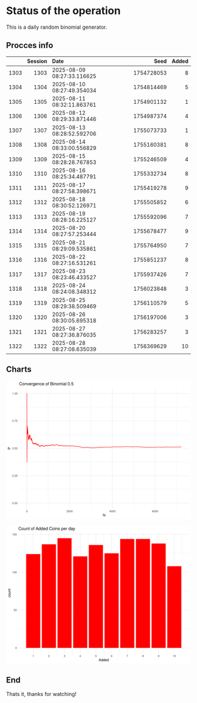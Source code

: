 # Status of the operation
  
  This is a daily random binomial generator.
  
## Procces info

|     | Session|Date                       |       Seed| Added|
|:----|-------:|:--------------------------|----------:|-----:|
|1303 |    1303|2025-08-09 08:27:33.116625 | 1754728053|     8|
|1304 |    1304|2025-08-10 08:27:49.354034 | 1754814469|     5|
|1305 |    1305|2025-08-11 08:32:11.863761 | 1754901132|     1|
|1306 |    1306|2025-08-12 08:29:33.871446 | 1754987374|     4|
|1307 |    1307|2025-08-13 08:28:52.592706 | 1755073733|     1|
|1308 |    1308|2025-08-14 08:33:00.556829 | 1755160381|     8|
|1309 |    1309|2025-08-15 08:28:28.767853 | 1755246509|     4|
|1310 |    1310|2025-08-16 08:25:34.487791 | 1755332734|     8|
|1311 |    1311|2025-08-17 08:27:58.398671 | 1755419278|     9|
|1312 |    1312|2025-08-18 08:30:52.126971 | 1755505852|     6|
|1313 |    1313|2025-08-19 08:28:16.225127 | 1755592096|     7|
|1314 |    1314|2025-08-20 08:27:57.253444 | 1755678477|     9|
|1315 |    1315|2025-08-21 08:29:09.535861 | 1755764950|     7|
|1316 |    1316|2025-08-22 08:27:16.531261 | 1755851237|     8|
|1317 |    1317|2025-08-23 08:23:46.433527 | 1755937426|     7|
|1318 |    1318|2025-08-24 08:24:08.348312 | 1756023848|     3|
|1319 |    1319|2025-08-25 08:29:38.509469 | 1756110579|     5|
|1320 |    1320|2025-08-26 08:30:05.695318 | 1756197006|     3|
|1321 |    1321|2025-08-27 08:27:36.876035 | 1756283257|     3|
|1322 |    1322|2025-08-28 08:27:08.635039 | 1756369629|    10|

## Charts 

![](charts/plot1.png)

![](charts/plot2.png)

## End

Thats it, thanks for watching!
